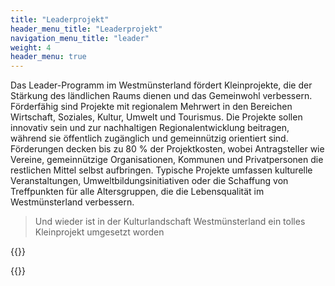 ```yaml
---
title: "Leaderprojekt"
header_menu_title: "Leaderprojekt"
navigation_menu_title: "leader"
weight: 4
header_menu: true
---
```


Das Leader-Programm im Westmünsterland fördert Kleinprojekte, die der Stärkung des ländlichen Raums dienen und das Gemeinwohl verbessern. Förderfähig sind Projekte mit regionalem Mehrwert in den Bereichen Wirtschaft, Soziales, Kultur, Umwelt und Tourismus. Die Projekte sollen innovativ sein und zur nachhaltigen Regionalentwicklung beitragen, während sie öffentlich zugänglich und gemeinnützig orientiert sind. Förderungen decken bis zu 80 % der Projektkosten, wobei Antragsteller wie Vereine, gemeinnützige Organisationen, Kommunen und Privatpersonen die restlichen Mittel selbst aufbringen. Typische Projekte umfassen kulturelle Veranstaltungen, Umweltbildungsinitiativen oder die Schaffung von Treffpunkten für alle Altersgruppen, die die Lebensqualität im Westmünsterland verbessern.

> Und wieder ist in der Kulturlandschaft Westmünsterland ein tolles Kleinprojekt umgesetzt worden


<!--### Zitat Bericht Leader

Mit unzähligen kleinen und großen HelferInnen wurde an der Grenze von Ahaus zu Heek eine öffentlich zugängliche Schutzhütte sowie gleichzeitig eine Anlaufstelle für die im Außenbereich eher weitläufige
Nachbarschaft errichtet, indem eine für die Region sehr typisch historische
Feldhütte restauriert und umfunktioniert wurde. Gewidmet wird sie dem verstorbenen Paul Lütke Vestert: Die "PLV-Schutzhütte".

Für die Errichtung wurde in der Nachbarschaft eigens ein Verein gegründet, der sowohl für den dauerhaften Unterhalt und
Erhalt der Schutzhütte, als auch für ein regelmäßiges Programm im Rahmen der Vereinssatzung sorgen wird.

Die Schutzhütte ist barrierefrei zugänglich. Der Standort liegt nur wenige hundert Meter von der bekannten 100-Schlösser Route entfernt.

Durch die Umnutzung des bestehenden Gebäudes können die historisch vielschichtigen Aspekte an diesem einen Ort sehr ansprechend
veranschaulicht werden: die westfälisch Plattdeutsche Mundart, die historische landwirtschaftliche Entwicklung und nicht zuletzt die Flüchtlingsschicksale aus dem
2. Weltkrieg sollen durch Informationstafeln und QR-Codes den Nutzern veranschaulicht werden.

Wir wünschen dem Verein und der ganzen Nachbarschaft viel Freude mit der Hütte! Und Chapeau für die tolle Gemeinschaftsleistung von allen Beteiligten!

Die Kosten für die Anschaffung konnten mit dem Regionalbudget zu 80 % erstattet werden. Denn: Die "PLV-Schutzhütte" an der Grenze von Ahaus und Heek ist eines von insgesamt 22 Kleinprojekten, das die LEADER-Region "Kulturlandschaft Westmünsterland" in diesem Jahr fördern kann. Die Fördergelder i.H.v. summiert 180.000 € stammen aus Mitteln des Bundes und des Landes Nordrhein-Westfalen aus der Gemeinschaftsaufgabe zur Verbesserung der Agrarstruktur und des Küstenschutzes. Die Kommunen der LEADER-Region beteiligten sich zudem mit 10 % an den Fördermitteln.
-->

{{<extlink text="Instagram Leaderprojekt" href="https://www.instagram.com/leader_wml/p/DA-dE_YCBtX" icon="fa fa-external-link">}}
&nbsp;

{{<extlink text="Leader wml" href="https://leader-wml.de/" icon="fa fa-external-link">}}


